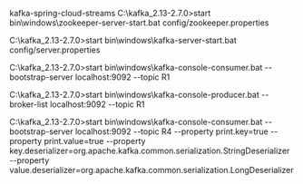 kafka-spring-cloud-streams
C:\kafka_2.13-2.7.0>start bin\windows\zookeeper-server-start.bat config/zookeeper.properties

C:\kafka_2.13-2.7.0>start bin\windows\kafka-server-start.bat config/server.properties

C:\kafka_2.13-2.7.0>start bin\windows\kafka-console-consumer.bat --bootstrap-server localhost:9092 --topic R1

C:\kafka_2.13-2.7.0>start bin\windows\kafka-console-producer.bat --broker-list localhost:9092 --topic R1

C:\kafka_2.13-2.7.0>start bin\windows\kafka-console-consumer.bat --bootstrap-server localhost:9092 --topic R4 --property print.key=true --property print.value=true --property key.deserializer=org.apache.kafka.common.serialization.StringDeserializer --property value.deserializer=org.apache.kafka.common.serialization.LongDeserializer
